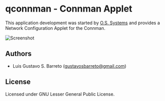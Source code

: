 # qconnman - Connman Applet

This application development was started by [O.S. Systems](https://github.com/OSSystems) and provides a Network Configuration Applet for the Connman.

![Screenshot](http://d3j5vwomefv46c.cloudfront.net/photos/full/467318093.png?Expires=1323346589&Key-Pair-Id=APKAIYVGSUJFNRFZBBTA&Signature=tgFKrCHQqJtf-D~vEvzwV4618TQWIg10YIb-RQywOWa994tTBa9O4~HzOpvoO7nnKsRB0JKwqcteSviH6a-M6mBAG7CTA1SG9VgeQGF1C9y486Z5O61JQE~YCGN2CCSRAEn6dafY26hwaAvzBAhlyRl8q76rBy-0SnsylkC3OR4_ "Screenshot")

## Authors

* Luis Gustavo S. Barreto (gustavosbarreto@gmail.com)

## License

Licensed under GNU Lesser General Public License.